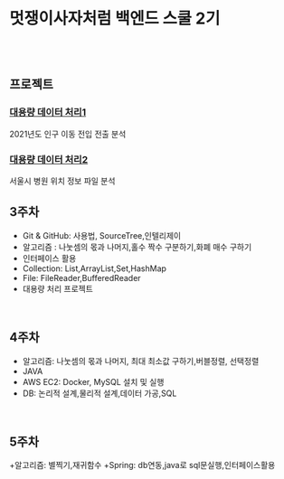 # 멋쟁이사자처럼 백엔드 스쿨 2기
<br><br>
## 프로젝트
### [대용량 데이터 처리1](https://github.com/ahngiwon00/like-lion/tree/main/src/Day1007/bigfile)
2021년도 인구 이동 전입 전출 분석
### [대용량 데이터 처리2](https://github.com/ahngiwon00/like-lion/tree/main/src/Day1012/bigdata)
서울시 병원 위치 정보 파일 분석
<br>

## 3주차
+ Git & GitHub: 사용법, SourceTree,인텔리제이
+ 알고리즘 : 나눗셈의 몫과 나머지,홀수 짝수 구분하기,화폐 매수 구하기
+ 인터페이스 활용
+ Collection: List,ArrayList,Set,HashMap
+ File: FileReader,BufferedReader
+ 대용량 처리 프로젝트
<br>

## 4주차
+ 알고리즘: 나눗셈의 몫과 나머지, 최대 최소값 구하기,버블정렬, 선택정렬
+ JAVA
+ AWS EC2: Docker, MySQL 설치 및 실행
+ DB: 논리적 설계,물리적 설계,데이터 가공,SQL
<br>

## 5주차
+알고리즘: 별찍기,재귀함수
+Spring: db연동,java로 sql문실행,인터페이스활용
